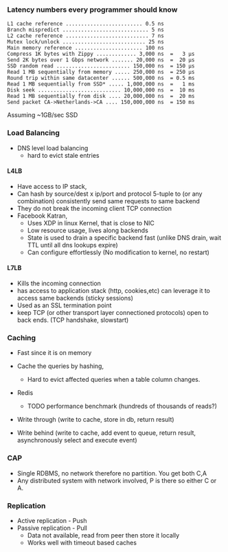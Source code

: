 ### Latency numbers every programmer should know
    L1 cache reference ......................... 0.5 ns
    Branch mispredict ............................ 5 ns
    L2 cache reference ........................... 7 ns
    Mutex lock/unlock ........................... 25 ns
    Main memory reference ...................... 100 ns             
    Compress 1K bytes with Zippy ............. 3,000 ns  =   3 µs
    Send 2K bytes over 1 Gbps network ....... 20,000 ns  =  20 µs
    SSD random read ........................ 150,000 ns  = 150 µs
    Read 1 MB sequentially from memory ..... 250,000 ns  = 250 µs
    Round trip within same datacenter ...... 500,000 ns  = 0.5 ms
    Read 1 MB sequentially from SSD* ..... 1,000,000 ns  =   1 ms
    Disk seek ........................... 10,000,000 ns  =  10 ms
    Read 1 MB sequentially from disk .... 20,000,000 ns  =  20 ms
    Send packet CA->Netherlands->CA .... 150,000,000 ns  = 150 ms

Assuming ~1GB/sec SSD

### Load Balancing
* DNS level load balancing
  * hard to evict stale entries
#### L4LB
  * Have access to IP stack,
  * Can hash by source/dest x ip/port and protocol 5-tuple to (or any combination) consistently send same requests to same backend
  * They do not break the incoming client TCP connection
  * Facebook Katran, 
    * Uses XDP in linux Kernel, that is close to NIC
    * Low resource usage, lives along backends
    * State is used to drain a specific backend fast (unlike DNS drain, wait TTL until all dns lookups expire)
    * Can configure effortlessly (No modification to kernel, no restart)
    
#### L7LB
  * Kills the incoming connection
  * has access to application stack (http, cookies,etc) can leverage it to access same backends (sticky sessions)
  * Used as an SSL termination point
  * keep TCP (or other transport layer connectioned protocols) open to back ends. (TCP handshake, slowstart)
  

### Caching
* Fast since it is on memory
* Cache the queries by hashing, 
  * Hard to evict affected queries when a table column changes.
* Redis
  * TODO performance benchmark (hundreds of thousands of reads?)
  
* Write through (write to cache, store in db, return result)
* Write behind (write to cache, add event to queue, return result, asynchronously select and execute event)

### CAP
  * Single RDBMS, no network therefore no partition. You get both C,A
  * Any distributed system with network involved, P is there so either C or A.



### Replication
* Active replication - Push
* Passive replication - Pull
  * Data not available, read from peer then store it locally
  * Works well with timeout based caches
